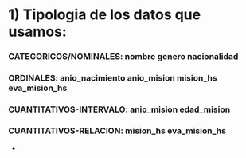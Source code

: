 # 1) Tipologia de los datos que usamos:
### CATEGORICOS/NOMINALES:  nombre genero nacionalidad
### ORDINALES:  anio_nacimiento anio_mision mision_hs eva_mision_hs
### CUANTITATIVOS-INTERVALO: anio_mision edad_mision 
### CUANTITATIVOS-RELACION:  mision_hs eva_mision_hs
-

